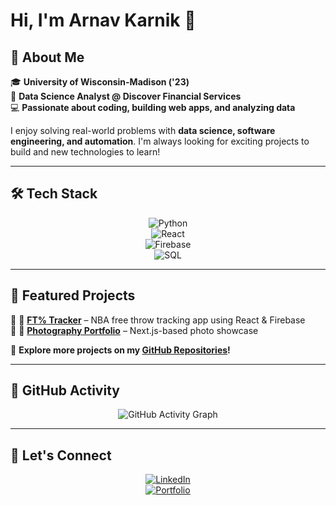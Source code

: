 # Hi, I'm Arnav Karnik 👋  


## 🚀 About Me  
🎓 **University of Wisconsin-Madison ('23)**  
💼 **Data Science Analyst @ Discover Financial Services**  
💻 **Passionate about coding, building web apps, and analyzing data**  

I enjoy solving real-world problems with **data science, software engineering, and automation**. I'm always looking for exciting projects to build and new technologies to learn!  

---

## 🛠 Tech Stack  
<div align="center">

![Python](https://img.shields.io/badge/Python-3776AB?style=for-the-badge&logo=python&logoColor=white)  
![React](https://img.shields.io/badge/React-61DAFB?style=for-the-badge&logo=react&logoColor=white)  
![Firebase](https://img.shields.io/badge/Firebase-FFCA28?style=for-the-badge&logo=firebase&logoColor=black)  
![SQL](https://img.shields.io/badge/SQL-4479A1?style=for-the-badge&logo=postgresql&logoColor=white)  

</div>

---

## 📌 Featured Projects  
🔹 🏀 **[FT% Tracker](https://github.com/arnie12a/Free-Throw-Tracker-App)** – NBA free throw tracking app using React & Firebase  
🔹 📸 **[Photography Portfolio](https://github.com/arnie12a/photography-portfolio)** – Next.js-based photo showcase  

🔗 **Explore more projects on my [GitHub Repositories](https://github.com/arnie12a?tab=repositories)!**  


---

## 🚀 GitHub Activity  
<div align="center">

![GitHub Activity Graph](https://github-readme-activity-graph.vercel.app/graph?username=arnie12a&theme=react)

</div>

---

## 🔗 Let's Connect  
<div align="center">

[![LinkedIn](https://img.shields.io/badge/LinkedIn-0077B5?style=for-the-badge&logo=linkedin&logoColor=white)](https://www.linkedin.com/in/arnavkarnik/)  
[![Portfolio](https://img.shields.io/badge/Portfolio-000?style=for-the-badge&logo=vercel&logoColor=white)](https://arnie12a.github.io)  

</div>
